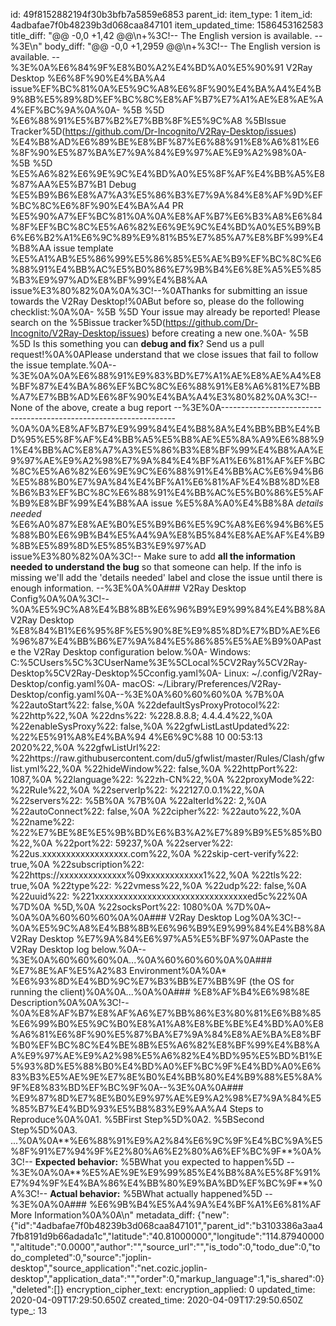id: 49f8152882194f30b3bfb7a5859e6853
parent_id: 
item_type: 1
item_id: 4adbafae7f0b48239b3d068caa847101
item_updated_time: 1586453162583
title_diff: "@@ -0,0 +1,42 @@\n+%3C!-- The English version is available. --%3E\n"
body_diff: "@@ -0,0 +1,2959 @@\n+%3C!-- The English version is available. --%3E%0A%E6%84%9F%E8%B0%A2%E4%BD%A0%E5%90%91 V2Ray Desktop %E6%8F%90%E4%BA%A4 issue%EF%BC%81%0A%E5%9C%A8%E6%8F%90%E4%BA%A4%E4%B9%8B%E5%89%8D%EF%BC%8C%E8%AF%B7%E7%A1%AE%E8%AE%A4%EF%BC%9A%0A%0A- %5B %5D %E6%88%91%E5%B7%B2%E7%BB%8F%E5%9C%A8 %5BIssue Tracker%5D(https://github.com/Dr-Incognito/V2Ray-Desktop/issues) %E4%B8%AD%E6%89%BE%E8%BF%87%E6%88%91%E8%A6%81%E6%8F%90%E5%87%BA%E7%9A%84%E9%97%AE%E9%A2%98%0A- %5B %5D %E5%A6%82%E6%9E%9C%E4%BD%A0%E5%8F%AF%E4%BB%A5%E8%87%AA%E5%B7%B1 Debug %E5%B9%B6%E8%A7%A3%E5%86%B3%E7%9A%84%E8%AF%9D%EF%BC%8C%E6%8F%90%E4%BA%A4 PR %E5%90%A7%EF%BC%81%0A%0A%E8%AF%B7%E6%B3%A8%E6%84%8F%EF%BC%8C%E5%A6%82%E6%9E%9C%E4%BD%A0%E5%B9%B6%E6%B2%A1%E6%9C%89%E9%81%B5%E7%85%A7%E8%BF%99%E4%B8%AA issue template %E5%A1%AB%E5%86%99%E5%86%85%E5%AE%B9%EF%BC%8C%E6%88%91%E4%BB%AC%E5%B0%86%E7%9B%B4%E6%8E%A5%E5%85%B3%E9%97%AD%E8%BF%99%E4%B8%AA issue%E3%80%82%0A%0A%3C!--%0AThanks for submitting an issue towards the V2Ray Desktop!%0ABut before so, please do the following checklist:%0A%0A- %5B %5D Your issue may already be reported! Please search on the %5Bissue tracker%5D(https://github.com/Dr-Incognito/V2Ray-Desktop/issues) before creating a new one.%0A- %5B %5D Is this something you can **debug and fix**? Send us a pull request!%0A%0APlease understand that we close issues that fail to follow the issue template.%0A--%3E%0A%0A%E6%88%91%E9%83%BD%E7%A1%AE%E8%AE%A4%E8%BF%87%E4%BA%86%EF%BC%8C%E6%88%91%E8%A6%81%E7%BB%A7%E7%BB%AD%E6%8F%90%E4%BA%A4%E3%80%82%0A%3C!-- None of the above, create a bug report --%3E%0A------------------------------------------------------------------%0A%0A%E8%AF%B7%E9%99%84%E4%B8%8A%E4%BB%BB%E4%BD%95%E5%8F%AF%E4%BB%A5%E5%B8%AE%E5%8A%A9%E6%88%91%E4%BB%AC%E8%A7%A3%E5%86%B3%E8%BF%99%E4%B8%AA%E9%97%AE%E9%A2%98%E7%9A%84%E4%BF%A1%E6%81%AF%EF%BC%8C%E5%A6%82%E6%9E%9C%E6%88%91%E4%BB%AC%E6%94%B6%E5%88%B0%E7%9A%84%E4%BF%A1%E6%81%AF%E4%B8%8D%E8%B6%B3%EF%BC%8C%E6%88%91%E4%BB%AC%E5%B0%86%E5%AF%B9%E8%BF%99%E4%B8%AA issue %E5%8A%A0%E4%B8%8A *details needed* %E6%A0%87%E8%AE%B0%E5%B9%B6%E5%9C%A8%E6%94%B6%E5%88%B0%E6%9B%B4%E5%A4%9A%E8%B5%84%E8%AE%AF%E4%B9%8B%E5%89%8D%E5%85%B3%E9%97%AD issue%E3%80%82%0A%3C!-- Make sure to add **all the information needed to understand the bug** so that someone can help. If the info is missing we'll add the 'details needed' label and close the issue until there is enough information. --%3E%0A%0A### V2Ray Desktop Config%0A%0A%3C!--%0A%E5%9C%A8%E4%B8%8B%E6%96%B9%E9%99%84%E4%B8%8A V2Ray Desktop %E8%84%B1%E6%95%8F%E5%90%8E%E9%85%8D%E7%BD%AE%E6%96%87%E4%BB%B6%E7%9A%84%E5%86%85%E5%AE%B9%0APaste the V2Ray Desktop configuration below.%0A- Windows: C:%5CUsers%5C%3CUserName%3E%5CLocal%5CV2Ray%5CV2Ray-Desktop%5CV2Ray-Desktop%5Cconfig.yaml%0A- Linux: ~/.config/V2Ray-Desktop/config.yaml%0A- macOS: ~/Library/Preferences/V2Ray-Desktop/config.yaml%0A--%3E%0A%60%60%60%0A %7B%0A     %22autoStart%22: false,%0A     %22defaultSysProxyProtocol%22: %22http%22,%0A     %22dns%22: %228.8.8.8; 4.4.4.4%22,%0A     %22enableSysProxy%22: false,%0A     %22gfwListLastUpdated%22: %22%E5%91%A8%E4%BA%94 4%E6%9C%88 10 00:53:13 2020%22,%0A     %22gfwListUrl%22: %22https://raw.githubusercontent.com/du5/gfwlist/master/Rules/Clash/gfwlist.yml%22,%0A     %22hideWindow%22: false,%0A     %22httpPort%22: 1087,%0A     %22language%22: %22zh-CN%22,%0A     %22proxyMode%22: %22Rule%22,%0A     %22serverIp%22: %22127.0.0.1%22,%0A     %22servers%22: %5B%0A         %7B%0A             %22alterId%22: 2,%0A             %22autoConnect%22: false,%0A             %22cipher%22: %22auto%22,%0A             %22name%22: %22%E7%BE%8E%E5%9B%BD%E6%B3%A2%E7%89%B9%E5%85%B0%22,%0A             %22port%22: 59237,%0A             %22server%22: %22us.xxxxxxxxxxxxxxxxxx.com%22,%0A             %22skip-cert-verify%22: true,%0A             %22subscription%22: %22https://xxxxxxxxxxxxxx%09xxxxxxxxxxxx1%22,%0A             %22tls%22: true,%0A             %22type%22: %22vmess%22,%0A             %22udp%22: false,%0A             %22uuid%22: %221xxxxxxxxxxxxxxxxxxxxxxxxxxxxxxxxed5c%22%0A         %7D%0A     %5D,%0A     %22socksPort%22: 1080%0A %7D%0A~                                                                                   %0A%0A%60%60%60%0A%0A### V2Ray Desktop Log%0A%3C!--%0A%E5%9C%A8%E4%B8%8B%E6%96%B9%E9%99%84%E4%B8%8A V2Ray Desktop %E7%9A%84%E6%97%A5%E5%BF%97%0APaste the V2Ray Desktop log below.%0A--%3E%0A%60%60%60%0A...%0A%60%60%60%0A%0A### %E7%8E%AF%E5%A2%83 Environment%0A%0A* %E6%93%8D%E4%BD%9C%E7%B3%BB%E7%BB%9F (the OS for running the client)%0A%0A...%0A%0A### %E8%AF%B4%E6%98%8E Description%0A%0A%3C!--%0A%E8%AF%B7%E8%AF%A6%E7%BB%86%E3%80%81%E6%B8%85%E6%99%B0%E5%9C%B0%E8%A1%A8%E8%BE%BE%E4%BD%A0%E8%A6%81%E6%8F%90%E5%87%BA%E7%9A%84%E8%AE%BA%E8%BF%B0%EF%BC%8C%E4%BE%8B%E5%A6%82%E8%BF%99%E4%B8%AA%E9%97%AE%E9%A2%98%E5%A6%82%E4%BD%95%E5%BD%B1%E5%93%8D%E5%88%B0%E4%BD%A0%EF%BC%9F%E4%BD%A0%E6%83%B3%E5%AE%9E%E7%8E%B0%E4%BB%80%E4%B9%88%E5%8A%9F%E8%83%BD%EF%BC%9F%0A--%3E%0A%0A### %E9%87%8D%E7%8E%B0%E9%97%AE%E9%A2%98%E7%9A%84%E5%85%B7%E4%BD%93%E5%B8%83%E9%AA%A4 Steps to Reproduce%0A%0A1. %5BFirst Step%5D%0A2. %5BSecond Step%5D%0A3. ...%0A%0A**%E6%88%91%E9%A2%84%E6%9C%9F%E4%BC%9A%E5%8F%91%E7%94%9F%E2%80%A6%E2%80%A6%EF%BC%9F**%0A%3C!-- **Expected behavior:** %5BWhat you expected to happen%5D --%3E%0A%0A**%E5%AE%9E%E9%99%85%E4%B8%8A%E5%8F%91%E7%94%9F%E4%BA%86%E4%BB%80%E9%BA%BD%EF%BC%9F**%0A%3C!-- **Actual behavior:** %5BWhat actually happened%5D --%3E%0A%0A### %E6%9B%B4%E5%A4%9A%E4%BF%A1%E6%81%AF More Information%0A%0A\n"
metadata_diff: {"new":{"id":"4adbafae7f0b48239b3d068caa847101","parent_id":"b3103386a3aa47fb8191d9b66adada1c","latitude":"40.81000000","longitude":"114.87940000","altitude":"0.0000","author":"","source_url":"","is_todo":0,"todo_due":0,"todo_completed":0,"source":"joplin-desktop","source_application":"net.cozic.joplin-desktop","application_data":"","order":0,"markup_language":1,"is_shared":0},"deleted":[]}
encryption_cipher_text: 
encryption_applied: 0
updated_time: 2020-04-09T17:29:50.650Z
created_time: 2020-04-09T17:29:50.650Z
type_: 13